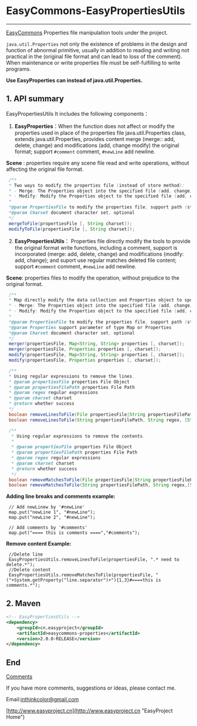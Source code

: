 # EasyCommons-EasyPropertiesUtils

---------------
[EasyCommons](readme-zh.md "EasyCommons")  Properties file manipulation tools under the project. 

`java.util.Properties` not only the existence of problems in the design and function of abnormal primitive, usually in addition to reading and writing not practical in the (original file format and can lead to loss of the comment). When maintenance or write properties file must be self-fulfilling to write programs.

**Use EasyProperties can instead of java.util.Properties.**


## 1. API summary
EasyPropertiesUtils It includes the following components：

1. **EasyProperties**：When the function does not affect or modify the properties used in place of the properties file java.util.Properties class, extends java.util.Properties, provides content merge (merge:: add, delete, change) and modifications (add, change modify) the original format; support `#comment` comment, `#newLine` add newline.

 **Scene** : properties require any scene file read and write operations, without affecting the original file format. 

 ```JAVA
  /**
  * Two ways to modify the properties file (instead of store method):
  * - Merge: The Properties object into the specified file (add, change, delete)
  * - Modify: Modify the Properties object to the specified file (add, change, delete the original file does not include having a parameter)
  *
  *@param PropertiesFile to modify the properties file, support path (string path) and a file (file object) as a parameter
  *@param Charset document character set, optional
  */
  mergeToFile(propertiesFile [, String charset]);
  modifyToFile(propertiesFile [, String charset]);
 ```

2. **EasyPropertiesUtils**： Properties file directly modify the tools to provide the original format write functions, including a comment, support is incorporated (merge: add, delete, change) and modifications (modify: add, change); and suport use regular matches deleted file content; support `#comment` comment, `#newLine` add newline.

 **Scene**: properties files to modify the operation, without prejudice to the original format.
 
 ```JAVA
  /**
  * Map directly modify the data collection and Properties object to specify the properties file two ways to modify the properties file:
  * - Merge: The Properties object into the specified file (add, change, delete)
  * - Modify: Modify the Properties object to the specified file (add, change, delete the original file does not include having a parameter)
  *
  *@param PropertiesFile to modify the properties file, support path (string path) and a file (file object) as a parameter
  *@param Properties support parameter of type Map or Properties
  *@param Charset document character set, optional
  */
  merger(propertiesFile, Map<String, String> properties [, charset]);
  merger(propertiesFile, Properties properties [, charset]);
  modify(propertiesFile, Map<String, String> properties [, charset]);
  modify(propertiesFile, Properties properties [, charset]);

  /**
  * Using regular expressions to remove the lines.
  * @param propertiesFile properties File Object
  * @param propertiesFilePath properties File Path
  * @param regex regular expressions
  * @param charset charset
  * @return whether success
  */
  boolean removeLinesToFile(File propertiesFile|String propertiesFilePath, String regex, [String charset]);
  boolean removeLinesToFile(String propertiesFilePath, String regex, [String charset]);
 
  /**
   * Using regular expressions to remove the contents.
   * 
   * @param propertiesFile properties File Object
   * @param propertiesFilePath properties File Path
   * @param regex regular expressions
   * @param charset charset
   * @return whether success
   */
  boolean removeMatchesToFile(File propertiesFile|String propertiesFilePath, String regex,[String charset]);
  boolean removeMatchesToFile(String propertiesFilePath, String regex,[String charset]);
 ```
  
 **Adding line breaks and comments example:**
 ```
  // Add newLinew by '#newLine'
  map.put("newLine 1", "#newLine");
  map.put("newLine 2", "#newLine");
  
  // Add comments by '#comments'
  map.put("==== this is comments ====","#comments");
 ```

 **Remove content Example:**
 ```
  //Delete line 
  EasyPropertiesUtils.removeLinesToFile(propertiesFile, ".* need to delete.*");
  //Delete content
  EasyPropertiesUtils.removeMatchesToFile(propertiesFile, "("+System.getProperty("line.separator")+"){1,3}#====this is comments.*");
 ```

## 2. Maven
```XML
<!-- EasyPropertiesUtils -->
<dependency>
	<groupId>cn.easyproject</groupId>
	<artifactId>easycommons-properties</artifactId>
	<version>2.0.0-RELEASE</version>
</dependency>
```

## End

[Comments](http://www.easyproject.cn/easycommons/en/index.jsp#about 'Comments')

If you have more comments, suggestions or ideas, please contact me.

Email:<inthinkcolor@gmail.com>

[http://www.easyproject.cn](http://www.easyproject.cn "EasyProject Home")
